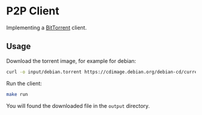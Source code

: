 # P2P Client

Implementing a [BitTorrent](https://www.bittorrent.org/beps/bep_0003.html) client.

## Usage

Download the torrent image, for example for debian:

```bash
curl -o input/debian.torrent https://cdimage.debian.org/debian-cd/current/amd64/bt-cd/debian-12.5.0-amd64-netinst.iso.torrent
```

Run the client:

```bash
make run
```

You will found the downloaded file in the `output` directory.
